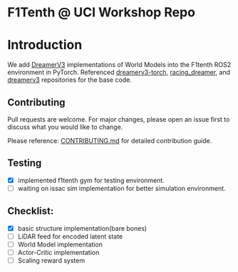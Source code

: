 # F1Tenth @ UCI Workshop Repo

# Introduction

We add [DreamerV3](https://arxiv.org/abs/2301.04104) implementations of World Models into the F1tenth ROS2 environment in PyTorch. Referenced [dreamerv3-torch](https://github.com/NM512/dreamerv3-torch), [racing_dreamer](https://github.com/CPS-TUWien/racing_dreamer), and [dreamerv3](https://github.com/danijar/dreamerv3) repositories for the base code.

## Contributing

Pull requests are welcome. For major changes, please open an issue first
to discuss what you would like to change.

Please reference: [CONTRIBUTING.md](CONTRIBUTING.md) for detailed contribution guide.

## Testing

- [x] implemented f1tenth gym for testing environment.
- [ ] waiting on issac sim implementation for better simulation environment.

## Checklist:

- [x] basic structure implementation(bare bones)
- [ ] LiDAR feed for encoded latent state
- [ ] World Model implementation
- [ ] Actor-Critic implementation
- [ ] Scaling reward system
